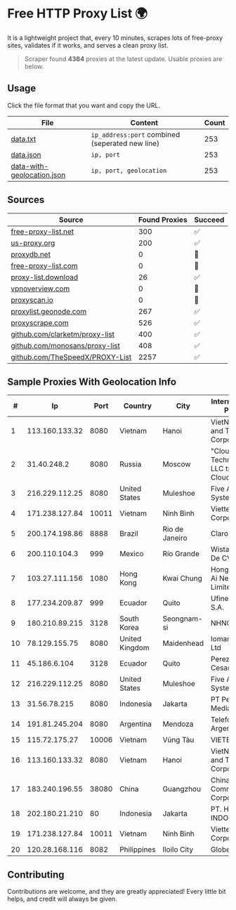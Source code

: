 
# Free HTTP Proxy List 🌍

It is a lightweight project that, every 10 minutes, scrapes lots of free-proxy sites, validates if it works, and serves a clean proxy list.


> Scraper found **4384** proxies at the latest update. Usable proxies are below.

## Usage

Click the file format that you want and copy the URL.


|File|Content|Count|
|----|-------|-----|
|[data.txt](https://raw.githubusercontent.com/themiralay/Proxy-List-World/master/data.txt)|`ip_address:port` combined (seperated new line)|253|
|[data.json](https://raw.githubusercontent.com/themiralay/Proxy-List-World/master/data.json)|`ip, port`|253|
|[data-with-geolocation.json](https://raw.githubusercontent.com/themiralay/Proxy-List-World/master/data-with-geolocation.json)|`ip, port, geolocation`|253|

## Sources

|Source|Found Proxies|Succeed|
|------|-------------|-------|
|[free-proxy-list.net](https://free-proxy-list.net)|300|✅|
|[us-proxy.org](https://www.us-proxy.org)|200|✅|
|[proxydb.net](http://proxydb.net)|0|🚫|
|[free-proxy-list.com](https://free-proxy-list.com/?page=&port=&type%5B%5D=http&type%5B%5D=https&up_time=0&search=Search)|0|🚫|
|[proxy-list.download](https://www.proxy-list.download/HTTP)|26|✅|
|[vpnoverview.com](https://vpnoverview.com/privacy/anonymous-browsing/free-proxy-servers)|0|🚫|
|[proxyscan.io](https://www.proxyscan.io)|0|🚫|
|[proxylist.geonode.com](https://proxylist.geonode.com/api/proxy-list?limit=300&page=1&sort_by=lastChecked&sort_type=desc&protocols=http,https)|267|✅|
|[proxyscrape.com](https://api.proxyscrape.com/v2/?request=displayproxies&protocol=http&timeout=10000&country=all&ssl=all&anonymity=all)|526|✅|
|[github.com/clarketm/proxy-list](https://raw.githubusercontent.com/clarketm/proxy-list/master/proxy-list-raw.txt)|400|✅|
|[github.com/monosans/proxy-list](https://raw.githubusercontent.com/monosans/proxy-list/main/proxies/http.txt)|408|✅|
|[github.com/TheSpeedX/PROXY-List](https://raw.githubusercontent.com/TheSpeedX/PROXY-List/master/http.txt)|2257|✅|


## Sample Proxies With Geolocation Info

|#|Ip|Port|Country|City|Internet Service Provider|
|-|--|----|-------|----|-------------------------|
|1|113.160.133.32|8080|Vietnam|Hanoi|VietNam Post and Telecom Corporation|
|2|31.40.248.2|8080|Russia|Moscow|"Cloud Technologies" LLC trading as Cloud.ru|
|3|216.229.112.25|8080|United States|Muleshoe|Five Area Systems, LLC|
|4|171.238.127.84|10011|Vietnam|Ninh Bình|Viettel Corporation|
|5|200.174.198.86|8888|Brazil|Rio de Janeiro|Claro S.A|
|6|200.110.104.3|999|Mexico|Río Grande|Wistarip S De RL De CV|
|7|103.27.111.156|1080|Hong Kong|Kwai Chung|Hong Kong San Ai Net Int'l Limited|
|8|177.234.209.87|999|Ecuador|Quito|Ufinet Panama S.A.|
|9|180.210.89.215|3128|South Korea|Seongnam-si|NHNCLOUD|
|10|78.129.155.75|8080|United Kingdom|Maidenhead|Iomart Hosting Ltd|
|11|45.186.6.104|3128|Ecuador|Quito|Perez Tito Julio Cesar|
|12|216.229.112.25|8080|United States|Muleshoe|Five Area Systems, LLC|
|13|31.56.78.215|8080|Indonesia|Jakarta|PT Perwira Media Solusi|
|14|191.81.245.204|8080|Argentina|Mendoza|Telefonica de Argentina|
|15|115.72.175.27|10006|Vietnam|Vũng Tàu|VIETELmetro|
|16|113.160.133.32|8080|Vietnam|Hanoi|VietNam Post and Telecom Corporation|
|17|183.240.196.55|38080|China|Guangzhou|China Mobile Communications Corporation|
|18|202.180.21.210|80|Indonesia|Jakarta|PT. HIPERNET INDODATA|
|19|171.238.127.84|10011|Vietnam|Ninh Bình|Viettel Corporation|
|20|120.28.168.116|8082|Philippines|Iloilo City|Globe Telecom|



## Contributing

Contributions are welcome, and they are greatly appreciated! Every
little bit helps, and credit will always be given.

